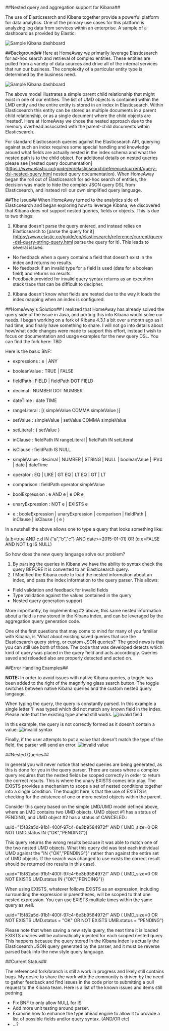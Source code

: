 ##Nested query and aggregation support for Kibana##

The use of Elasticsearch and Kibana together provide a powerful platform for data analytics. One of the primary use cases for this platform is analyzing log data from services within an enterprise. A sample of a dashboard as provided by Elastic:

![Sample Kibana dashboard](https://www.elastic.co/assets/blt45376e159402a169/Screen-Shot-2014-12-15-at-12.28.30-PM.png)

##Background##
Here at HomeAway we primarily leverage Elasticsearch for ad-hoc search and retrieval of complex entities.  These entities are pulled from a variety of data sources and drive all of the internal services that run our business. The complexity of a particular entity type is determined by the business need.
 
![Sample Kibana dashboard](kibana-nested/simple-model.png)

The above model illustrates a simple parent child relationship that might exist in one of our entities. The list of UMD objects is contained within the LMD entity and the entire entity is stored in an index in Elasticsearch. Within Elasticsearch this entity can be stored as multiple documents in a parent child relationship, or as a single document where the child objects are 'nested'. Here at HomeAway we chose the nested approach due to the memory overhead associated with the parent-child documents within Elasticsearch.

For standard Elasticsearch queries against the Elasticsearch API, querying against such an index requires some special handling and knowledge around what fields are actually nested in the index schema and what the nested path is to the child object. For additional details on nested queries please see [nested query documentation](https://www.elastic.co/guide/en/elasticsearch/reference/current/query-dsl-nested-query.html nested query documentation). When HomeAway began the roll out of Elasticsearch for ad-hoc search of entities, the decision was made to hide the complex JSON query DSL from Elasticsearch, and instead roll our own simplified query language. 

##The Issue##
When HomeAway turned to the analytics side of Elasticsearch and began exploring how to leverage Kibana, we discovered that Kibana does not support nested queries, fields or objects. This is due to two things: 

1. Kibana doesn't parse the query entered, and instead relies on Elasticsearch to [parse the query for it](https://www.elastic.co/guide/en/elasticsearch/reference/current/query-dsl-query-string-query.html parse the query for it). This leads to several issues:
  * No feedback when a query contains a field that doesn't exist in the index and returns no results.
  * No feedback if an invalid type for a field is used (date for a boolean field) and returns no results.
  * Feedback provided for invalid query syntax returns as an exception stack trace that can be difficult to decipher.
2. Kibana doesn't know what fields are nested due to the way it loads the index mapping when an index is configured.

##HomeAway's Solution##
I realized that HomeAway has already solved the query side of the issue in Java, and porting this into Kibana would solve our needs. I began working on a fork of Kibana 4.3.1 a bit over a month ago as I had time, and finally have something to share. I will not go into details about how/what code changes were made to support this effort, instead I wish to focus on documentation and usage examples for the new query DSL. You can find the fork here: TBD

Here is the basic BNF:

  * expressions : e \| ANY

  * booleanValue : TRUE \| FALSE

  * fieldPath : FIELD \| fieldPath DOT FIELD

  * decimal : NUMBER DOT NUMBER

  * dateTime : date TIME

  * rangeLiteral : [( simpleValue COMMA simpleValue )]

  * setValue : simpleValue \| setValue COMMA simpleValue

  * setLiteral : { setValue }

  * inClause : fieldPath IN rangeLiteral \| fieldPath IN setLiteral

  * isClause : fieldPath IS NULL

  * simpleValue : decimal \| NUMBER \| STRING \| NULL \| booleanValue \| IPV4 \| date \| dateTime

  * operator : EQ \| LIKE \| GT EQ \| LT EQ \| GT \| LT

  * comparison : fieldPath operator simpleValue

  * boolExpression : e AND e \| e OR e

  * unaryExpression : NOT e \| EXISTS e

  * e : booleExpression \| unaryExpression \| comparison \| fieldPath \| inClause \| isClause \| ( e )

In a nutshell the above allows one to type a query that looks something like:

(a.b=true AND c.d IN {"a","b","c"} AND date>=2015-01-01) OR (d.e=FALSE AND NOT f.g IS NULL)

So how does the new query language solve our problem?

1. By parsing the queries in Kibana we have the ability to syntax check the query BEFORE it is converted to an Elasticsearch query.
2. I Modified the Kibana code to load the nested information about an index, and pass the index information to the query parser. This allows:
  * Field validation and feedback for invalid fields
  * Type validation against the values contained in the query
  * Nested query generation support
  
More importantly, by implementing #2 above, this same nested information about a field is now stored in the Kibana index, and can be leveraged by the aggregation query generation code. 

One of the first questions that may come to mind for many of you familiar with Kibana, is 'What about existing saved queries that use the Elasticsearch query string, or custom JSON queries?' The good news is that you can still use both of those. The code that was developed detects which kind of query was placed in the query field and acts accordingly. Queries saved and reloaded also are properly detected and acted on. 

##Error Handling Examples##

__NOTE:__ In order to avoid issues with native Kibana queries, a toggle has been added 
to the right of the magnifying glass search button. The toggle switches between native
Kibana queries and the custom nested query langauge.

When typing the query, the query is constantly parsed. In this example a single letter 'l' was typed which did not match any known field in the index. Please note that the existing type ahead still works.
![invalid field](kibana-nested/invalid-field.png)

In this example, the query is not correctly formed as it doesn't contain a value:
![invalid syntax](kibana-nested/syntax-error.png)

Finally, if the user attempts to put a value that doesn't match the type of the field, the parser will send an error.
![invalid value](kibana-nested/invalid-value.png)

##Nested Queries##

In general you will never notice that nested queries are being generated, as this is done for you in the query parser. There are cases where a complex query requires that the nested fields be scoped correctly in order to return the correct results. This is where the unary EXISTS comes into play. The EXISTS provides a mechanism to scope a set of nested conditions together into a single condition. The thought here is that the use of EXISTS is checking for the existence of one or more nested objects within the parent.

Consider this query based on the simple LMD/UMD model defined above, where an LMD contains two UMD objects. UMD object #1 has a status of PENDING, and UMD object #2 has a status of CANCELED.:

uuid="15f82a5d-91b1-400f-97c4-6e3b9584972f" AND ( UMD_size=0 OR NOT UMD.status IN {"OK","PENDING"}) 

This query returns the wrong results because it was able to match one of the two nested UMD objects. What this query did was test each individual UMD against the "IN {"OK","PENDING"}" rather than against the entire set of UMD objects. If the search was changed to use exists the correct result should be returned (no results in this case).

uuid="15f82a5d-91b1-400f-97c4-6e3b9584972f" AND ( UMD_size=0 OR NOT EXISTS UMD.status IN {"OK","PENDING"}) 

When using EXISTS, whatever follows EXISTS as an expression, including surrounding the expression in parentheses, will be scoped to that one nested expression. You can use EXISTS multiple times within the same query as well.

uuid="15f82a5d-91b1-400f-97c4-6e3b9584972f" AND ( UMD_size=0 OR NOT EXISTS UMD.status = "OK" OR NOT EXISTS UMB.status = "PENDING") 

Please note that when saving a new style query, the next time it is loaded EXISTS unaries will be automatically injected for each scoped nested query. This happens because the query stored in the Kibana index is actually the Elasticsearch JSON query generated by the parser, and it must be reverse parsed back into the new style query language.

##Current Status##

The referenced fork/branch is still a work in progress and likely still contains bugs. My desire to share the work with the community is driven by the need to gather feedback and find issues in the code prior to submitting a pull request to the Kibana team. Here is a list of the known issues and items still pedning:

  * Fix BNF to only allow NULL for IS
  * Add more unit testing around parser.
  * Examine how to enhance the type ahead engine to allow it to provide a list of possible fields and/or query syntax. (AND/OR etc)
  * ...? 
